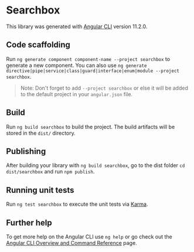 # Searchbox

This library was generated with [Angular CLI](https://github.com/angular/angular-cli) version 11.2.0.

## Code scaffolding

Run `ng generate component component-name --project searchbox` to generate a new component. You can also use `ng generate directive|pipe|service|class|guard|interface|enum|module --project searchbox`.
> Note: Don't forget to add `--project searchbox` or else it will be added to the default project in your `angular.json` file. 

## Build

Run `ng build searchbox` to build the project. The build artifacts will be stored in the `dist/` directory.

## Publishing

After building your library with `ng build searchbox`, go to the dist folder `cd dist/searchbox` and run `npm publish`.

## Running unit tests

Run `ng test searchbox` to execute the unit tests via [Karma](https://karma-runner.github.io).

## Further help

To get more help on the Angular CLI use `ng help` or go check out the [Angular CLI Overview and Command Reference](https://angular.io/cli) page.
